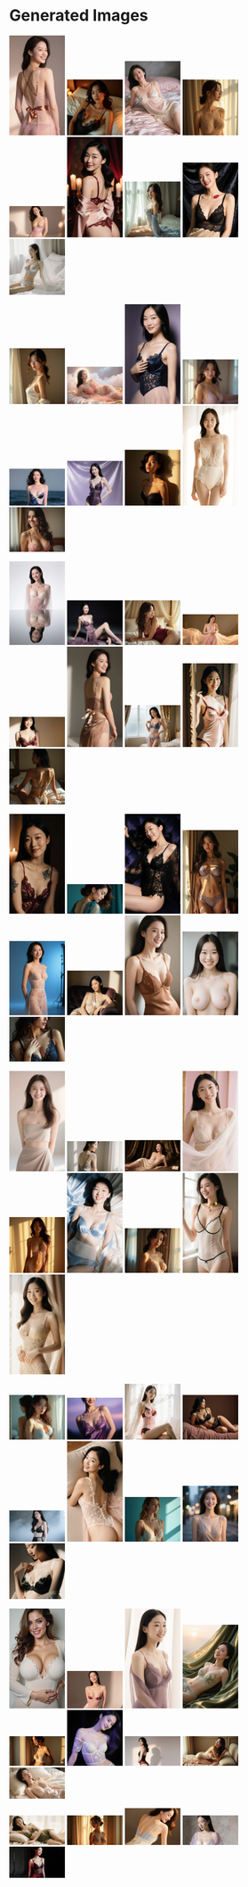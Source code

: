 # Generated Images



<img src="2025_09_28_01.webp" width="100"/> <img src="2025_09_28_02.webp" width="100"/> <img src="2025_09_28_03.webp" width="100"/> <img src="2025_09_28_04.webp" width="100"/> <img src="2025_09_28_05.webp" width="100"/> <img src="2025_09_28_06.webp" width="100"/> <img src="2025_09_28_07.webp" width="100"/> <img src="2025_09_28_08.webp" width="100"/> <img src="2025_09_28_09.webp" width="100"/>

<img src="2025_09_28_10.webp" width="100"/> <img src="2025_09_28_11.webp" width="100"/> <img src="2025_09_28_12.webp" width="100"/> <img src="2025_09_28_13.webp" width="100"/> <img src="2025_09_28_14.webp" width="100"/> <img src="2025_09_28_15.webp" width="100"/> <img src="2025_09_28_16.webp" width="100"/> <img src="2025_09_28_17.webp" width="100"/> <img src="2025_09_28_18.webp" width="100"/>

<img src="2025_09_28_19.webp" width="100"/> <img src="2025_09_28_20.webp" width="100"/> <img src="2025_09_28_21.webp" width="100"/> <img src="2025_09_28_22.webp" width="100"/> <img src="2025_09_28_23.webp" width="100"/> <img src="2025_09_28_24.webp" width="100"/> <img src="2025_09_28_25.webp" width="100"/> <img src="2025_09_28_26.webp" width="100"/> <img src="2025_09_28_27.webp" width="100"/>

<img src="2025_09_28_28.webp" width="100"/> <img src="2025_09_28_29.webp" width="100"/> <img src="2025_09_28_30.webp" width="100"/> <img src="2025_09_28_31.webp" width="100"/> <img src="2025_09_28_32.webp" width="100"/> <img src="2025_09_28_33.webp" width="100"/> <img src="2025_09_28_34.webp" width="100"/> <img src="2025_09_28_35.webp" width="100"/> <img src="2025_09_28_36.webp" width="100"/>

<img src="2025_09_28_37.webp" width="100"/> <img src="2025_09_28_38.webp" width="100"/> <img src="2025_09_28_39.webp" width="100"/> <img src="2025_09_28_40.webp" width="100"/> <img src="2025_09_28_41.webp" width="100"/> <img src="2025_09_28_42.webp" width="100"/> <img src="2025_09_28_43.webp" width="100"/> <img src="2025_09_28_44.webp" width="100"/> <img src="2025_09_28_45.webp" width="100"/>

<img src="2025_09_28_46.webp" width="100"/> <img src="2025_09_28_47.webp" width="100"/> <img src="2025_09_28_48.webp" width="100"/> <img src="2025_09_28_49.webp" width="100"/> <img src="2025_09_28_50.webp" width="100"/> <img src="2025_09_28_51.webp" width="100"/> <img src="2025_09_28_52.webp" width="100"/> <img src="2025_09_28_53.webp" width="100"/> <img src="2025_09_28_54.webp" width="100"/>

<img src="2025_09_28_55.webp" width="100"/> <img src="2025_09_28_56.webp" width="100"/> <img src="2025_09_28_57.webp" width="100"/> <img src="2025_09_28_58.webp" width="100"/> <img src="2025_09_28_59.webp" width="100"/> <img src="2025_09_28_60.webp" width="100"/> <img src="2025_09_28_61.webp" width="100"/> <img src="2025_09_28_62.webp" width="100"/> <img src="2025_09_28_63.webp" width="100"/>

<img src="2025_09_28_64.webp" width="100"/> <img src="2025_09_28_65.webp" width="100"/> <img src="2025_09_28_66.webp" width="100"/> <img src="2025_09_28_67.webp" width="100"/> <img src="2025_09_28_68.webp" width="100"/>